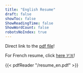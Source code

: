 ```yaml
---
title: "English Resume"
draft: false
showToc: false
ShowReadingTime: false
ShowWordCount: false
robotsNoIndex: true
---
```

Direct link to the [pdf file](https://fourat.dev/resume_en.pdf)!

For French resume, click [here 🇫🇷](/fr/cv)!

{{< pdfReader "/resume_en.pdf" >}}


<!-- ---
draft: false
layout: "staticpage"
title: "MY CV"
date: 2023-11-11
# tags: ["first"]
showToc: true
TocOpen: false
hidemeta: false
comments: false
# description: "Desc Text."
# canonicalURL: "https://canonical.url/to/page"
disableHLJS: false # to disable highlightjs
disableShare: false
hideSummary: false
searchHidden: false
ShowReadingTime: true
ShowBreadCrumbs: true
ShowPostNavLinks: true
ShowWordCount: false
ShowRssButtonInSectionTermList: true
UseHugoToc: true
cover:
    image: "<image path/url>" # image path/url
    alt: "<alt text>" # alt text
    caption: "<text>" # display caption under cover
    relative: false # when using page bundles set this to true
    hidden: true # only hide on current single page
# editPost:
#     URL: "https://github.com/<path_to_repo>/content"
#     Text: "Suggest Changes" # edit text
#     appendFilePath: true # to append file path to Edit link
---

Hello world -->
